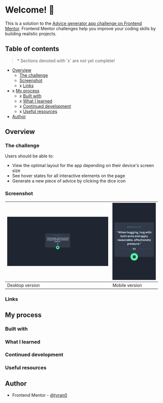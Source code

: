 # Welcome! 👋

This is a solution to the [Advice generator app challenge on Frontend Mentor](https://www.frontendmentor.io/challenges/advice-generator-app-QdUG-13db). Frontend Mentor challenges help you improve your coding skills by building realistic projects.

## Table of contents

> \* Sections denoted with 'x' are not yet complete!

- [Overview](#overview)
  - [The challenge](#the-challenge)
  - [Screenshot](#screenshot)
  - x [Links](#links)
- x [My process](#my-process)
  - x [Built with](#built-with)
  - x [What I learned](#what-i-learned)
  - x [Continued development](#continued-development)
  - x [Useful resources](#useful-resources)
- [Author](#author)

## Overview

### The challenge

Users should be able to:

- View the optimal layout for the app depending on their device's screen size
- See hover states for all interactive elements on the page
- Generate a new piece of advice by clicking the dice icon

### Screenshot

| ![](screenshots/desktop.png) | ![](screenshots/mobile.png) |
| ---------------------------- | --------------------------- |
| Desktop version              | Mobile version              |

### Links

<!-- - Solution URL: [Add solution URL here](https://your-solution-url.com) -->
<!-- - Live Site URL: [Add live site URL here](https://your-live-site-url.com) -->

## My process

### Built with

### What I learned

### Continued development

### Useful resources

## Author

- Frontend Mentor - [@tyran0](https://www.frontendmentor.io/profile/tyran0)
